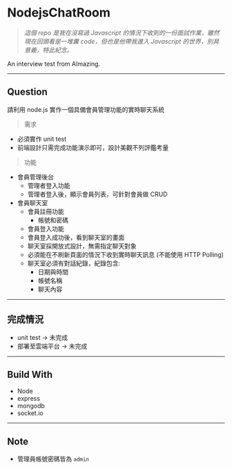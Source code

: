 # NodejsChatRoom

> *這個 repo 是我在沒寫過 Javascript 的情況下收到的一份面試作業，雖然現在回頭看是一堆糞 code，但也是他帶我進入 Javascript 的世界，別具意義，特此紀念。*

An interview test from AImazing.

---

## Question

請利用 node.js 實作一個具備會員管理功能的實時聊天系統
> 需求
- 必須實作 unit test
- 前端設計只需完成功能演示即可，設計美觀不列評鑑考量

> 功能
- 會員管理後台
  - 管理者登入功能
  - 管理者登入後，顯示會員列表，可針對會員做 CRUD
- 會員聊天室
  - 會員註冊功能
    - 帳號和密碼
  - 會員登入功能
  - 會員登入成功後，看到聊天室的畫面
  - 聊天室採開放式設計，無需指定聊天對象
  - 必須能在不刷新頁面的情況下收到實時聊天訊息 (不能使用 HTTP Polling)
  - 聊天室必須有對話紀錄，紀錄包含:
    - 日期與時間
    - 帳號名稱
    - 聊天內容

---

## 完成情況

- unit test -> 未完成
- 部署至雲端平台 -> 未完成 

---

## Build With

- Node
- express
- mongodb
- socket.io

---

## Note

- 管理員帳號密碼皆為 `admin`


